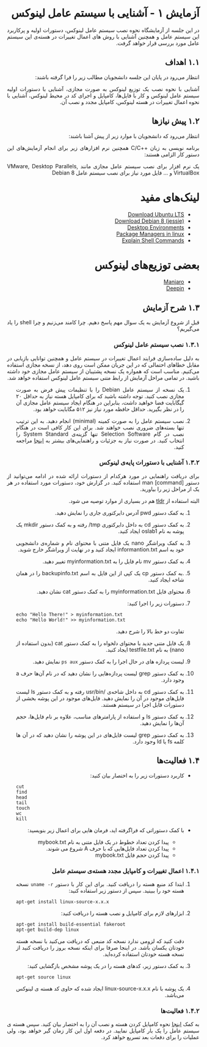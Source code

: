 <div dir="rtl" align='justify'>

# آزمایش ١ - آشنایی با سیستم عامل لینوکس

در این جلسه از آزمایشگاه نحوه نصب سیستم عامل لینوکس، دستورات اولیه و پرکاربرد این سیستم عامل و همچنین آشنایی با روش های اعمال
تغییرات در هسته‌ی این سیستم عامل مورد بررسی قرار خواهد گرفت.



## ۱.۱ اهداف
انتظار می‌رود در پایان این جلسه دانشجویان مطالب زیر را فرا گرفته باشند:

آشنایی با نحوه نصب یک توزیع لینوکس به صورت مجازی، آشنایی با دستورات اولیه سیستم عامل لینوکس و کار با فایل‌ها، کامپایل و اجرای
کد در محیط لینوکس، آشنایی با نحوه اعمال تغییرات در هسته لینوکس، کامپایل مجدد و نصب آن.


## ۱.۲ پیش نیازها
انتظار می‌رود که دانشجویان با موارد زیر از پیش آشنا باشند:

برنامه نویسی به زبان ++C/C همچنین نرم افزارهای زیر برای انجام آزمایش‌های این دستور کار الزامی هستند:

یک نرم افزار برای نصب سیستم عامل مجازی مانند VMware, Desktop Parallels, VirtualBox و ... فایل مورد نیاز برای نصب
سیستم عامل Debian 8



    
# لینک‌های مفید

* [Download Ubuntu LTS](https://ubuntu.com/download/desktop)
* [Download Debian 8 (jessie)](https://www.debian.org/releases/jessie/debian-installer)
* [Desktop Environments](https://en.wikipedia.org/wiki/Desktop_environment)
* [Package Managers in linux](https://en.wikipedia.org/wiki/Package_manager)
* [Explain Shell Commands](https://explainshell.com/explain?cmd=rm+-rf+temp)
    
# بعضی توزیع‌های لینوکس

* [Manjaro](https://manjaro.org/)
* [Deepin](https://www.deepin.org/en/)
    
    
## ۱.۳ شرح آزمایش

قبل از شروع آزمایش به یک سوال مهم پاسخ دهیم. چرا کامند می‌زنیم و چرا shell را یاد می‌گیریم؟
    
    
### ۱.۳.۱ نصب سیستم عامل لینوکس


به دلیل ساده‌سازی فرایند اعمال تغییرات در سیستم عامل و همچنین توانایی بازیابی در مقابل خطاهای احتمالی که در این جریان ممکن است
روی دهد، از نسخه مجازی استفاده می‌کنیم. مناسب است که همواره یک نسخه پشتیبان از سیستم عامل مجازی خود داشته باشید. در تمامی
مراحل آزمایش از رابط متنی سیستم عامل لینوکس استفاده خواهد شد.


1. یک نسخه از سیستم عامل Debian را با تنظیمات پیش فرض به صورت مجازی نصب کنید. توجه داشته باشید که برای کامپایل هسته
نیاز به حداقل ٢٠ گیگابایت فضا خواهید داشت، بنابراین در هنگام ایجاد سیستم عامل مجازی آن را در نظر بگیرید. حداقل حافظه مورد
نیاز نیز ۵١٢ مگابایت خواهد بود.

1. نصب سیستم عامل را به صورت کمینه (minimal) انجام دهید. به این ترتیب تنها بسته‌های ضروری نصب خواهند شد. برای این کار
کافی است در هنگام نصب در گام Selection Software تنها گزینه‌ی System Standard را انتخاب کنید.
در صورت نیاز به جزئیات و راهنمایی‌های بیشتر به [اینجا](http://tuxonomy.wordpress.com/2010/04/15/debian-minimal-install-of-a-base-system-lenny-) مراجعه کنید.


### ۱.۳.۲ آشنایی با دستورات پایه‌ی لینوکس
برای دریافت راهنمایی در مورد هرکدام از دستورات ارائه شده در ادامه می‌توانید از دستور man [command] استفاده کنید. در گزارش خود،
دستورات مورد استفاده در هر یک از مراحل زیر را بیاورید.

البته استفاده از [tldr](https://github.com/isacikgoz/tldr) هم در بسیاری از موارد توصیه می شود.
    
1. به کمک دستور pwd آدرس دایرکتوری جاری را نمایش دهید.

1. به کمک دستور cd به داخل دایرکتوری tmp/ رفته و به کمک دستور mkdir یک پوشه به نام oslab1 ایجاد کنید.

1. به کمک ویراشگر nano یک فایل متنی با محتوای نام و شماره‌ی دانشجویی خود به اسم informantion.txt ایجاد کنید و در نهایت از
ویراشگر خارج شوید.

1. به کمک دستور mv نام فایل را به myinformation.txt تغییر دهید.

1.  .به کمک دستور cp یک کپی از این فایل به اسم backupinfo.txt را در همان شاخه ایجاد کنید.

1. محتوای فایل myinformation.txt را به کمک دستور cat نشان دهید.

1. دستورات زیر را اجرا کنید:

    <div dir="ltr">

    ```shell
    echo "Hello There!" > myinformation.txt
    echo "Hello World!" >> myinformation.txt
    ```


    </div>
    
    تفاوت دو خط بالا را شرح دهید.

1. یک فایل متنی جدید با محتوای دلخواه را به کمک دستور cat (بدون استفاده از nano) به نام testfile.txt ایجاد کنید.

1. لیست پردازه های در حال اجرا را به کمک دستور `ps aux` نمایش دهید.

1. به کمک دستور grep لیست پردازه‌هایی را نشان دهید که در نام آن‌ها حرف a وجود دارد.

1. به کمک دستور cd به داخل شاخه‌ی /usr/bin رفته و به کمک دستور ls لیست فایل‌های موجود در آن را نمایش دهید. فایل‌های موجود
در این پوشه بخشی از دستورات قابل اجرا در سیستم هستند.


1. به کمک دستور ls و استفاده از پارامترهای مناسب، علاوه بر نام فایل‌ها، حجم آن‌ها را نمایش دهید.

1. به کمک دستور grep لیست فایل‌های در این پوشه را نشان دهید که در آن ها کلمه fs یا ld وجود دارد.

## ۱.۴ فعالیت‌ها

*  کاربرد دستورات زیر را به اختصار بیان کنید:
    <div dir="ltr">

    ```shell
    cut
    find
    head
    tail
    touch
    wc
    kill
    ```
    
    </div>
* با کمک دستوراتی که فراگرفته اید، فرمان هایی برای اعمال زیر بنویسید:
    * پیدا کردن تعداد خطوط در یک فایل متنی به نام mybook.txt
    * پیدا کردن تعداد فایل‌هایی که با حرف A شروع می شوند.
    * پیدا کردن حجم فایل mybook.txt


### ۱.۴.۱ اعمال تغییرات و کامپایل مجدد هسته‌ی سیستم عامل

1. ابتدا کد منبع هسته را دریافت کنید. برای این کار با دستور `uname -r` نسخه هسته خود را ببینید. سپس از دستور زیر استفاده کنید:
    <div dir="ltr">

    ```shell
    apt-get install linux-source-x.x.x
    ```
    </div>

1. ابزارهای لازم برای کامپایل و نصب هسته را دریافت کنید:

    <div dir="ltr">

    ```shell
    apt-get install build-essential fakeroot
    apt-get build-dep linux
    ```
        
    </div>


    دقت کنید که لزومی ندارد نسخه کد منبعی که دریافت می‌کنید با نسخه هسته خودتان یکسان باشد. در اینجا صرفا برای اینکه نسخه بروز را دریافت کنید از نسخه هسته خودتان استفاده کرده‌اید. 

1. به کمک دستور زیر، کدهای هسته را در یک پوشه مشخص بازگشایی کنید:

    <div dir="ltr">

    ```shell
    apt-get source linux
    ```
        
    </div>


1. یک پوشه با نام linux-source-x.x.x ایجاد شده که حاوی کد هسته ی لینوکس می‌باشد.




### ۱.۴.۲ فعالیت‌ها
 به کمک [اینجا](https://www.linux.com/topic/desktop/how-compile-linux-kernel-0/) نحوه کامپایل کردن هسته و نصب آن را به اختصار بیان کنید. سپس هسته ی سیستم عامل را یک بار کامپایل نمایید. در دفعه
اول این کار زمان گیر خواهد بود، ولی عملیات را برای دفعات بعد تسریع خواهد کرد.


</div>

